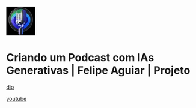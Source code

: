 ![alt text](image.png)

# Criando um Podcast com IAs Generativas | Felipe Aguiar | Projeto

[dio](https://web.dio.me/project/criando-um-podcast-com-ias/learning/14404448-7f07-4145-aa33-7be543a13afe)

[youtube](https://www.youtube.com/playlist?list=PLUFkgDlXfnjug-fFdDkMGpLEMLQQ9V7RQ)
